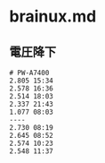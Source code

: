 # brainux.md

## 電圧降下

```
# PW-A7400
2.805 15:34
2.578 16:36
2.514 18:03
2.337 21:43
1.077 08:03
----
2.730 08:19
2.645 08:52
2.574 10:23
2.548 11:37

```
